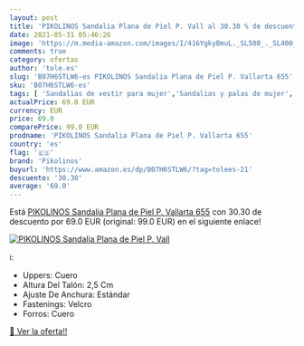 ```yaml
---
layout: post
title: 'PIKOLINOS Sandalia Plana de Piel P. Vall al 30.30 % de descuento'
date: 2021-05-31 05:46:26
image: 'https://m.media-amazon.com/images/I/416YgkyBmuL._SL500_._SL400_.jpg'
comments: true
category: ofertas
author: 'tole.es'
slug: 'B07H6STLW6-es PIKOLINOS Sandalia Plana de Piel P. Vallarta 655'
sku: 'B07H6STLW6-es'
tags: [ 'Sandalias de vestir para mujer','Sandalias y palas de mujer','Zapatos','Zapatos para mujer','Zapatos y complementos','pikolinos','sandalia', ]
actualPrice: 69.0 EUR
currency: EUR
price: 69.0
comparePrice: 99.0 EUR
prodname: 'PIKOLINOS Sandalia Plana de Piel P. Vallarta 655'
country: 'es'
flag: '🇪🇸'
brand: 'Pikolinos'
buyurl: 'https://www.amazon.es/dp/B07H6STLW6/?tag=tolees-21'
descuento: '30.30'
average: '69.0'
---
```


Está [PIKOLINOS Sandalia Plana de Piel P. Vallarta 655](https://www.amazon.es/dp/B07H6STLW6/?tag=tolees-21) con 30.30 de descuento por 69.0 EUR (original: 99.0 EUR) en el siguiente enlace!

[![PIKOLINOS Sandalia Plana de Piel P. Vall](https://m.media-amazon.com/images/I/416YgkyBmuL._SL500_._SL400_.jpg)](https://www.amazon.es/dp/B07H6STLW6/?tag=tolees-21)

ℹ️:

- Uppers: Cuero
- Altura Del Talón: 2,5 Cm
- Ajuste De Anchura: Estándar
- Fastenings: Velcro
- Forros: Cuero

[🛒 Ver la oferta!!](https://www.amazon.es/dp/B07H6STLW6/?tag=tolees-21)
